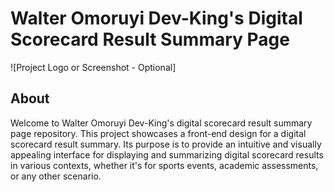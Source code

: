 # Walter Omoruyi Dev-King's Digital Scorecard Result Summary Page

![Project Logo or Screenshot - Optional]

## About

Welcome to Walter Omoruyi Dev-King's digital scorecard result summary page repository. This project showcases a front-end design for a digital scorecard result summary. Its purpose is to provide an intuitive and visually appealing interface for displaying and summarizing digital scorecard results in various contexts, whether it's for sports events, academic assessments, or any other scenario.




